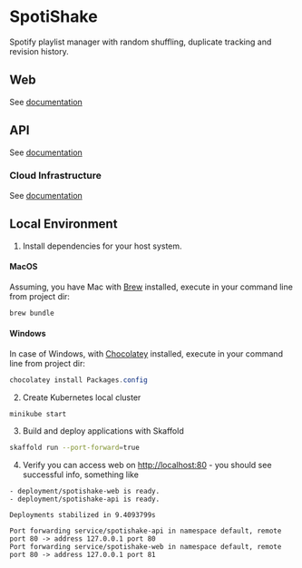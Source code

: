 # SpotiShake

Spotify playlist manager with random shuffling, duplicate tracking and revision history.

## Web

See [documentation](./web/README.md)

## API

See [documentation](./api/README.md)

### Cloud Infrastructure

See [documentation](./cloud/README.md)

## Local Environment

1. Install dependencies for your host system.

#### MacOS

Assuming, you have Mac with [Brew](https://brew.sh) installed, execute in your command line from project dir:

```bash
brew bundle
```

#### Windows

In case of Windows, with [Chocolatey](https://chocolatey.org) installed, execute in your command line from project dir:

```powershell
chocolatey install Packages.config
```

2. Create Kubernetes local cluster

```console
minikube start
```

3. Build and deploy applications with Skaffold

```bash
skaffold run --port-forward=true
```

4. Verify you can access web on [http://localhost:80](http://localhost:80) - you should see successful info, something like

```
- deployment/spotishake-web is ready.
- deployment/spotishake-api is ready.

Deployments stabilized in 9.4093799s

Port forwarding service/spotishake-api in namespace default, remote port 80 -> address 127.0.0.1 port 80
Port forwarding service/spotishake-web in namespace default, remote port 80 -> address 127.0.0.1 port 81
```


